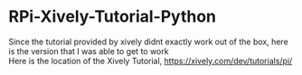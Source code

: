 RPi-Xively-Tutorial-Python
======================

Since the tutorial provided by xively didnt exactly work out of the box, here is the version that I was able to get to work
<br>
Here is the location of the Xively Tutorial, https://xively.com/dev/tutorials/pi/
